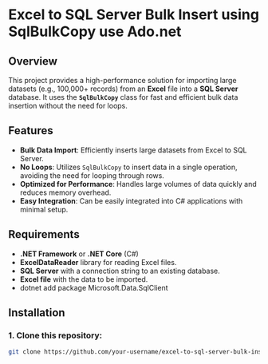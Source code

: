 # Excel to SQL Server Bulk Insert using SqlBulkCopy use Ado.net

## Overview

This project provides a high-performance solution for importing large datasets (e.g., 100,000+ records) from an **Excel** file into a **SQL Server** database. It uses the **`SqlBulkCopy`** class for fast and efficient bulk data insertion without the need for loops.

## Features

- **Bulk Data Import**: Efficiently inserts large datasets from Excel to SQL Server.
- **No Loops**: Utilizes `SqlBulkCopy` to insert data in a single operation, avoiding the need for looping through rows.
- **Optimized for Performance**: Handles large volumes of data quickly and reduces memory overhead.
- **Easy Integration**: Can be easily integrated into C# applications with minimal setup.

## Requirements

- **.NET Framework** or **.NET Core** (C#)
- **ExcelDataReader** library for reading Excel files.
- **SQL Server** with a connection string to an existing database.
- **Excel file** with the data to be imported.
- dotnet add package Microsoft.Data.SqlClient


## Installation

### 1. Clone this repository:

```bash
git clone https://github.com/your-username/excel-to-sql-server-bulk-insert.git 
